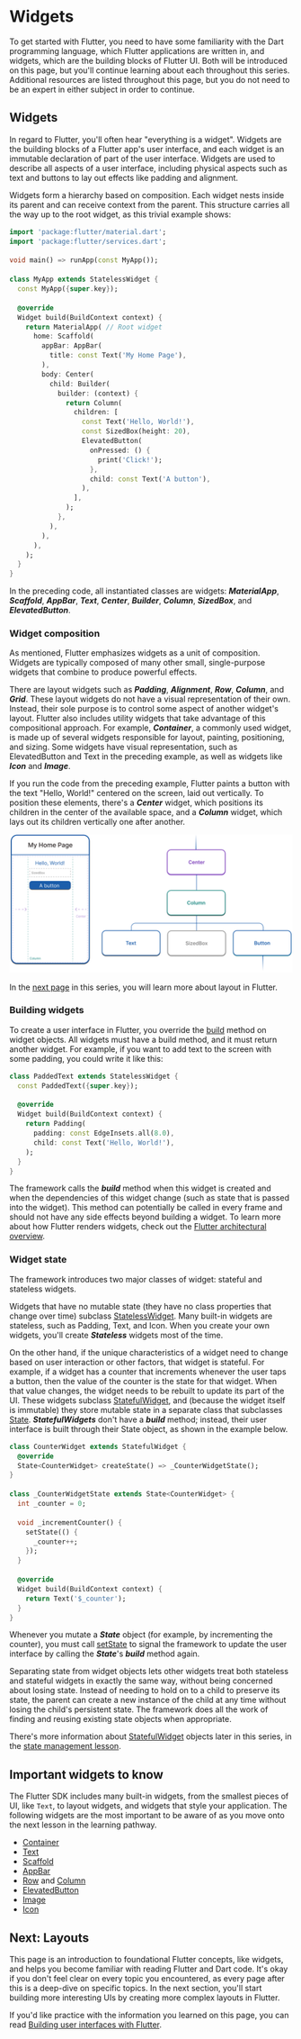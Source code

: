 # Widgets

To get started with Flutter, you need to have some familiarity with the Dart programming language, which Flutter applications are written in, and widgets, which are the building blocks of Flutter UI. Both will be introduced on this page, but you'll continue learning about each throughout this series. Additional resources are listed throughout this page, but you do not need to be an expert in either subject in order to continue.

## Widgets

In regard to Flutter, you'll often hear "everything is a widget". Widgets are the building blocks of a Flutter app's user interface, and each widget is an immutable declaration of part of the user interface. Widgets are used to describe all aspects of a user interface, including physical aspects such as text and buttons to lay out effects like padding and alignment.

Widgets form a hierarchy based on composition. Each widget nests inside its parent and can receive context from the parent. This structure carries all the way up to the root widget, as this trivial example shows:

```dart
import 'package:flutter/material.dart';
import 'package:flutter/services.dart';

void main() => runApp(const MyApp());

class MyApp extends StatelessWidget {
  const MyApp({super.key});

  @override
  Widget build(BuildContext context) {
    return MaterialApp( // Root widget
      home: Scaffold(
        appBar: AppBar(
          title: const Text('My Home Page'),
        ),
        body: Center(
          child: Builder(
            builder: (context) {
              return Column(
                children: [
                  const Text('Hello, World!'),
                  const SizedBox(height: 20),
                  ElevatedButton(
                    onPressed: () {
                      print('Click!');
                    },
                    child: const Text('A button'),
                  ),
                ],
              );
            },
          ),
        ),
      ),
    );
  }
}
```

In the preceding code, all instantiated classes are widgets: ***MaterialApp***, ***Scaffold***, ***AppBar***, ***Text***, ***Center***, ***Builder***, ***Column***, ***SizedBox***, and ***ElevatedButton***.

### Widget composition

As mentioned, Flutter emphasizes widgets as a unit of composition. Widgets are typically composed of many other small, single-purpose widgets that combine to produce powerful effects.

There are layout widgets such as ***Padding***, ***Alignment***, ***Row***, ***Column***, and ***Grid***. These layout widgets do not have a visual representation of their own. Instead, their sole purpose is to control some aspect of another widget's layout. Flutter also includes utility widgets that take advantage of this compositional approach. For example, ***Container***, a commonly used widget, is made up of several widgets responsible for layout, painting, positioning, and sizing. Some widgets have visual representation, such as ElevatedButton and Text in the preceding example, as well as widgets like ***Icon*** and ***Image***.

If you run the code from the preceding example, Flutter paints a button with the text "Hello, World!" centered on the screen, laid out vertically. To position these elements, there's a ***Center*** widget, which positions its children in the center of the available space, and a ***Column*** widget, which lays out its children vertically one after another.

![alt text](simple_composition_example.png)

In the [next page](https://docs.flutter.dev/get-started/fundamentals/layout) in this series, you will learn more about layout in Flutter.

### Building widgets

To create a user interface in Flutter, you override the [build](https://api.flutter.dev/flutter/widgets/StatelessWidget/build.html) method on widget objects. All widgets must have a build method, and it must return another widget. For example, if you want to add text to the screen with some padding, you could write it like this:

```dart
class PaddedText extends StatelessWidget {
  const PaddedText({super.key});

  @override
  Widget build(BuildContext context) {
    return Padding(
      padding: const EdgeInsets.all(8.0),
      child: const Text('Hello, World!'),
    );
  }
}
```

The framework calls the ***build*** method when this widget is created and when the dependencies of this widget change (such as state that is passed into the widget). This method can potentially be called in every frame and should not have any side effects beyond building a widget. To learn more about how Flutter renders widgets, check out the [Flutter architectural overview](https://docs.flutter.dev/resources/architectural-overview).

### Widget state

The framework introduces two major classes of widget: stateful and stateless widgets.

Widgets that have no mutable state (they have no class properties that change over time) subclass [StatelessWidget](https://api.flutter.dev/flutter/widgets/StatelessWidget-class.html). Many built-in widgets are stateless, such as Padding, Text, and Icon. When you create your own widgets, you'll create ***Stateless*** widgets most of the time.

On the other hand, if the unique characteristics of a widget need to change based on user interaction or other factors, that widget is stateful. For example, if a widget has a counter that increments whenever the user taps a button, then the value of the counter is the state for that widget. When that value changes, the widget needs to be rebuilt to update its part of the UI. These widgets subclass [StatefulWidget](https://api.flutter.dev/flutter/widgets/StatefulWidget-class.html), and (because the widget itself is immutable) they store mutable state in a separate class that subclasses [State](https://api.flutter.dev/flutter/widgets/State-class.html). ***StatefulWidgets*** don't have a ***build*** method; instead, their user interface is built through their State object, as shown in the example below.

```dart
class CounterWidget extends StatefulWidget {
  @override
  State<CounterWidget> createState() => _CounterWidgetState();
}

class _CounterWidgetState extends State<CounterWidget> {
  int _counter = 0;

  void _incrementCounter() {
    setState(() {
      _counter++;
    });
  }
  
  @override
  Widget build(BuildContext context) {
    return Text('$_counter');
  }
}
```

Whenever you mutate a ***State*** object (for example, by incrementing the counter), you must call [setState](https://api.flutter.dev/flutter/widgets/State/setState.html) to signal the framework to update the user interface by calling the ***State***'s ***build*** method again.

Separating state from widget objects lets other widgets treat both stateless and stateful widgets in exactly the same way, without being concerned about losing state. Instead of needing to hold on to a child to preserve its state, the parent can create a new instance of the child at any time without losing the child's persistent state. The framework does all the work of finding and reusing existing state objects when appropriate.

There's more information about [StatefulWidget](https://api.flutter.dev/flutter/widgets/StatefulWidget-class.html) objects later in this series, in the [state management lesson](https://docs.flutter.dev/get-started/fundamentals/state-management).

## Important widgets to know

The Flutter SDK includes many built-in widgets, from the smallest pieces of UI, like `Text`, to layout widgets, and widgets that style your application. The following widgets are the most important to be aware of as you move onto the next lesson in the learning pathway.

- [Container](https://api.flutter.dev/flutter/widgets/Container-class.html)
- [Text](https://api.flutter.dev/flutter/widgets/Text-class.html)
- [Scaffold](https://api.flutter.dev/flutter/material/Scaffold-class.html)
- [AppBar](https://api.flutter.dev/flutter/material/AppBar-class.html)
- [Row](https://api.flutter.dev/flutter/widgets/Row-class.html) and [Column](https://api.flutter.dev/flutter/widgets/Column-class.html)
- [ElevatedButton](https://api.flutter.dev/flutter/material/ElevatedButton-class.html)
- [Image](https://api.flutter.dev/flutter/widgets/Image-class.html)
- [Icon](https://api.flutter.dev/flutter/widgets/Icon-class.html)

## Next: Layouts

This page is an introduction to foundational Flutter concepts, like widgets, and helps you become familiar with reading Flutter and Dart code. It's okay if you don't feel clear on every topic you encountered, as every page after this is a deep-dive on specific topics. In the next section, you'll start building more interesting UIs by creating more complex layouts in Flutter.

If you'd like practice with the information you learned on this page, you can read [Building user interfaces with Flutter](https://docs.flutter.dev/ui).